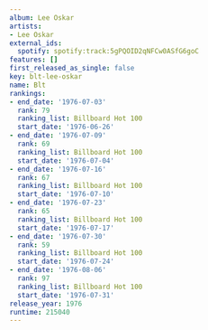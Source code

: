 ```yaml
---
album: Lee Oskar
artists:
- Lee Oskar
external_ids:
  spotify: spotify:track:5gPQOID2qNFCw0ASfG6goC
features: []
first_released_as_single: false
key: blt-lee-oskar
name: Blt
rankings:
- end_date: '1976-07-03'
  rank: 79
  ranking_list: Billboard Hot 100
  start_date: '1976-06-26'
- end_date: '1976-07-09'
  rank: 69
  ranking_list: Billboard Hot 100
  start_date: '1976-07-04'
- end_date: '1976-07-16'
  rank: 67
  ranking_list: Billboard Hot 100
  start_date: '1976-07-10'
- end_date: '1976-07-23'
  rank: 65
  ranking_list: Billboard Hot 100
  start_date: '1976-07-17'
- end_date: '1976-07-30'
  rank: 59
  ranking_list: Billboard Hot 100
  start_date: '1976-07-24'
- end_date: '1976-08-06'
  rank: 97
  ranking_list: Billboard Hot 100
  start_date: '1976-07-31'
release_year: 1976
runtime: 215040
---
```


